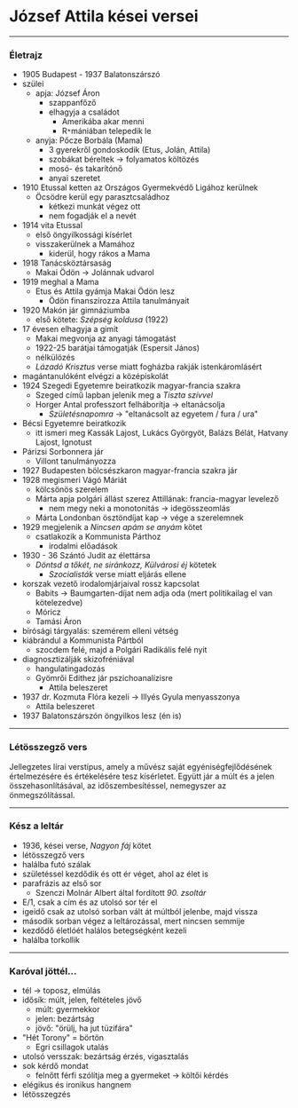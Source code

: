 # József Attila kései versei
---
### Életrajz
- 1905 Budapest - 1937 Balatonszárszó
- szülei
	- apja: József Áron 
		- szappanfőző
		- elhagyja a családot
			- Amerikába akar menni
			- R`*`mániában telepedik le
	- anyja: Pőcze Borbála (Mama)
		- 3 gyerekről gondoskodik (Etus, Jolán, Attila)
		- szobákat béreltek -> folyamatos költözés
		- mosó- és takarítónő
		- anyai szeretet
- 1910 Etussal ketten az Országos Gyermekvédő Ligához kerülnek
	- Öcsödre kerül egy parasztcsaládhoz
		- kétkezi munkát végez ott
		- nem fogadják el a nevét
- 1914 vita Etussal
	- első öngyilkossági kísérlet
	- visszakerülnek a Mamához
		- kiderül, hogy rákos a Mama
- 1918 Tanácsköztársaság
	- Makai Ödön -> Jolánnak udvarol
- 1919 meghal a Mama
	- Etus és Attila gyámja Makai Ödön lesz
		- Ödön finanszírozza Attila tanulmányait
- 1920 Makón jár gimnáziumba
	- első kötete: *Szépség koldusa* (1922)
- 17 évesen elhagyja a gimit
	- Makai megvonja az anyagi támogatást
	- 1922-25 barátjai támogatják (Espersit János)
	- nélkülözés
	- *Lázadó Krisztus* verse miatt fogházba rakják istenkáromlásért
- magántanulóként elvégzi a középiskolát
- 1924 Szegedi Egyetemre beiratkozik magyar-francia szakra
	- Szeged című lapban jelenik meg a *Tiszta szívvel*
	- Horger Antal professzort felháborítja -> eltanácsolja
		- *Születésnapomra* -> "eltanácsolt az egyetem / fura / ura"
- Bécsi Egyetemre beiratkozik
	- itt ismeri meg Kassák Lajost, Lukács Györgyöt, Balázs Bélát, Hatvany Lajost, Ignotust
- Párizsi Sorbonnera jár
	- Villont tanulmányozza
- 1927 Budapesten bölcsészkaron magyar-francia szakra jár
- 1928 megismeri Vágó Máriát
	- kölcsönös szerelem
	- Márta apja polgári állást szerez Attillának: francia-magyar levelező
		- nem megy neki a monotonitás -> idegösszeomlás
	- Márta Londonban ösztöndíjat kap -> vége a szerelemnek
- 1929 megjelenik a *Nincsen apám se anyám* kötet
	- csatlakozik a Kommunista Párthoz 
		- irodalmi előadások
- 1930 - 36 Szántó Judit az élettársa
	- *Döntsd a tőkét, ne siránkozz, Külvárosi éj* kötetek
		- *Szocialisták* verse miatt eljárás ellene
- korszak vezető irodalomjárjaival rossz kapcsolat
	- Babits -> Baumgarten-díjat nem adja oda (mert politikailag el van kötelezedve)
	- Móricz
	- Tamási Áron
- bírósági tárgyalás: szemérem elleni vétség
- kiábrándul a Kommunista Pártból
	- szocdem felé, majd a Polgári Radikális felé nyit
- diagnosztizálják skizofréniával
	- hangulatingadozás
	- Gyömrői Edithez jár pszichoanalízisre
		- Attila beleszeret
- 1937 dr. Kozmuta Flóra kezeli -> Illyés Gyula menyasszonya
	- Attila beleszeret
- 1937 Balatonszárszón öngyilkos lesz (én is)
---
### Létösszegző vers
Jellegzetes lírai verstípus, amely a művész saját egyéniségfejlődésének értelmezésére és értékelésére tesz kísérletet. Együtt jár a múlt és a jelen összehasonlításával, az időszembesítéssel, nemegyszer az önmegszólítással.
***
### Kész a leltár
- 1936, kései verse, *Nagyon fáj* kötet
- létösszegző vers
- halálba futó szálak
- születéssel kezdődik és ott ér véget, ahol az élet is
- parafrázis az első sor
	- Szenczi Molnár Albert által fordított _90. zsoltár_ 
- E/1, csak a cím és az utolsó sor tér el
- igeidő csak az utolsó sorban vált át múltból jelenbe, majd vissza
- második sorban végez a leltározással, mert nincsen semmije
- kezdődő életlóét halálos betegségként kezeli
- halálba torkollik
---
### Karóval jöttél...
- tél -> toposz, elmúlás
- idősík: múlt, jelen, feltételes jövő
	- múlt: gyermekkor
	- jelen: bezártság
	- jövő: "örülj, ha jut tüzifára"
- "Hét Torony" = börtön
	- Egri csillagok utalás
- utolsó versszak: bezártság érzés, vigasztalás
- sok kérdő mondat
	- felnőtt férfi szólítja meg a gyermeket -> költői kérdés
- elégikus és ironikus hangnem
- létösszegzés